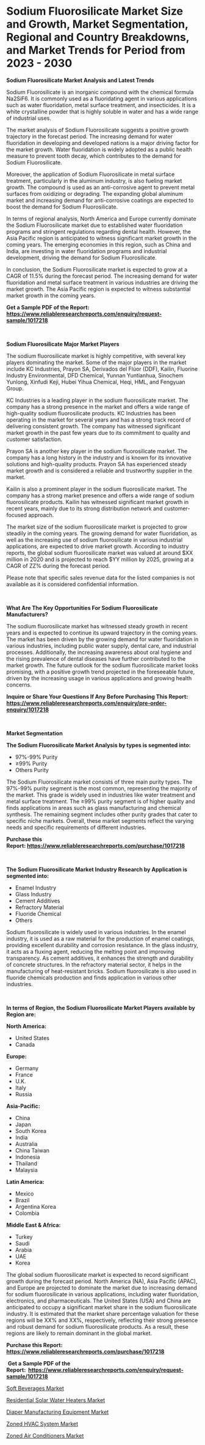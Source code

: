 <p><h1>Sodium Fluorosilicate Market Size and Growth, Market Segmentation, Regional and Country Breakdowns, and Market Trends for Period from 2023 -  2030</h1></p><p><strong>Sodium Fluorosilicate Market Analysis and Latest Trends</strong></p>
<p><p>Sodium Fluorosilicate is an inorganic compound with the chemical formula Na2SiF6. It is commonly used as a fluoridating agent in various applications such as water fluoridation, metal surface treatment, and insecticides. It is a white crystalline powder that is highly soluble in water and has a wide range of industrial uses.</p><p>The market analysis of Sodium Fluorosilicate suggests a positive growth trajectory in the forecast period. The increasing demand for water fluoridation in developing and developed nations is a major driving factor for the market growth. Water fluoridation is widely adopted as a public health measure to prevent tooth decay, which contributes to the demand for Sodium Fluorosilicate.</p><p>Moreover, the application of Sodium Fluorosilicate in metal surface treatment, particularly in the aluminum industry, is also fueling market growth. The compound is used as an anti-corrosive agent to prevent metal surfaces from oxidizing or degrading. The expanding global aluminum market and increasing demand for anti-corrosive coatings are expected to boost the demand for Sodium Fluorosilicate.</p><p>In terms of regional analysis, North America and Europe currently dominate the Sodium Fluorosilicate market due to established water fluoridation programs and stringent regulations regarding dental health. However, the Asia Pacific region is anticipated to witness significant market growth in the coming years. The emerging economies in this region, such as China and India, are investing in water fluoridation programs and industrial development, driving the demand for Sodium Fluorosilicate.</p><p>In conclusion, the Sodium Fluorosilicate market is expected to grow at a CAGR of 11.5% during the forecast period. The increasing demand for water fluoridation and metal surface treatment in various industries are driving the market growth. The Asia Pacific region is expected to witness substantial market growth in the coming years.</p></p>
<p><strong>Get a Sample PDF of the Report:&nbsp; <a href="https://www.reliableresearchreports.com/enquiry/request-sample/1017218">https://www.reliableresearchreports.com/enquiry/request-sample/1017218</a></strong></p>
<p>&nbsp;</p>
<p><strong>Sodium Fluorosilicate Major Market Players</strong></p>
<p><p>The sodium fluorosilicate market is highly competitive, with several key players dominating the market. Some of the major players in the market include KC Industries, Prayon SA, Derivados del Flúor (DDF), Kailin, Fluorine Industry Environmental, DFD Chemical, Yunnan Yuntianhua, Sinochem Yunlong, Xinfudi Keji, Hubei Yihua Chemical, Heqi, HML, and Fengyuan Group.</p><p>KC Industries is a leading player in the sodium fluorosilicate market. The company has a strong presence in the market and offers a wide range of high-quality sodium fluorosilicate products. KC Industries has been operating in the market for several years and has a strong track record of delivering consistent growth. The company has witnessed significant market growth in the past few years due to its commitment to quality and customer satisfaction.</p><p>Prayon SA is another key player in the sodium fluorosilicate market. The company has a long history in the industry and is known for its innovative solutions and high-quality products. Prayon SA has experienced steady market growth and is considered a reliable and trustworthy supplier in the market.</p><p>Kailin is also a prominent player in the sodium fluorosilicate market. The company has a strong market presence and offers a wide range of sodium fluorosilicate products. Kailin has witnessed significant market growth in recent years, mainly due to its strong distribution network and customer-focused approach.</p><p>The market size of the sodium fluorosilicate market is projected to grow steadily in the coming years. The growing demand for water fluoridation, as well as the increasing use of sodium fluorosilicate in various industrial applications, are expected to drive market growth. According to industry reports, the global sodium fluorosilicate market was valued at around $XX million in 2020 and is projected to reach $YY million by 2025, growing at a CAGR of ZZ% during the forecast period.</p><p>Please note that specific sales revenue data for the listed companies is not available as it is considered confidential information.</p></p>
<p>&nbsp;</p>
<p><strong>What Are The Key Opportunities For Sodium Fluorosilicate Manufacturers?</strong></p>
<p><p>The sodium fluorosilicate market has witnessed steady growth in recent years and is expected to continue its upward trajectory in the coming years. The market has been driven by the growing demand for water fluoridation in various industries, including public water supply, dental care, and industrial processes. Additionally, the increasing awareness about oral hygiene and the rising prevalence of dental diseases have further contributed to the market growth. The future outlook for the sodium fluorosilicate market looks promising, with a positive growth trend projected in the foreseeable future, driven by the increasing usage in various applications and growing health concerns.</p></p>
<p><strong>Inquire or Share Your Questions If Any Before Purchasing This Report: <a href="https://www.reliableresearchreports.com/enquiry/pre-order-enquiry/1017218">https://www.reliableresearchreports.com/enquiry/pre-order-enquiry/1017218</a></strong></p>
<p>&nbsp;</p>
<p><strong>Market Segmentation</strong></p>
<p><strong>The Sodium Fluorosilicate Market Analysis by types is segmented into:</strong></p>
<p><ul><li>97%-99% Purity</li><li>≥99% Purity</li><li>Others Purity</li></ul></p>
<p><p>The Sodium Fluorosilicate market consists of three main purity types. The 97%-99% purity segment is the most common, representing the majority of the market. This grade is widely used in industries like water treatment and metal surface treatment. The ≥99% purity segment is of higher quality and finds applications in areas such as glass manufacturing and chemical synthesis. The remaining segment includes other purity grades that cater to specific niche markets. Overall, these market segments reflect the varying needs and specific requirements of different industries.</p></p>
<p><strong>Purchase this Report:&nbsp;<a href="https://www.reliableresearchreports.com/purchase/1017218">https://www.reliableresearchreports.com/purchase/1017218</a></strong></p>
<p>&nbsp;</p>
<p><strong>The Sodium Fluorosilicate Market Industry Research by Application is segmented into:</strong></p>
<p><ul><li>Enamel Industry</li><li>Glass Industry</li><li>Cement Additives</li><li>Refractory Material</li><li>Fluoride Chemical</li><li>Others</li></ul></p>
<p><p>Sodium fluorosilicate is widely used in various industries. In the enamel industry, it is used as a raw material for the production of enamel coatings, providing excellent durability and corrosion resistance. In the glass industry, it acts as a fluxing agent, reducing the melting point and improving transparency. As cement additives, it enhances the strength and durability of concrete structures. In the refractory material sector, it helps in the manufacturing of heat-resistant bricks. Sodium fluorosilicate is also used in fluoride chemicals production and finds application in various other industries.</p></p>
<p>&nbsp;</p>
<p><strong>In terms of Region, the Sodium Fluorosilicate Market Players available by Region are:</strong></p>
<p>
    <p> <strong> North America: </strong>
        <ul>
            <li>United States</li>
            <li>Canada</li>
        </ul>
        </p> 
    <p> <strong> Europe: </strong>
        <ul>
            <li>Germany</li>
            <li>France</li>
            <li>U.K.</li>
            <li>Italy</li>
            <li>Russia</li>
        </ul>
        </p> 
    <p> <strong> Asia-Pacific: </strong>
        <ul>
            <li>China</li>
            <li>Japan</li>
            <li>South Korea</li>
            <li>India</li>
            <li>Australia</li>
            <li>China Taiwan</li>
            <li>Indonesia</li>
            <li>Thailand</li>
            <li>Malaysia</li>
        </ul>
        </p> 
    <p> <strong> Latin America: </strong>
        <ul>
            <li>Mexico</li>
            <li>Brazil</li>
            <li>Argentina Korea</li>
            <li>Colombia</li>
        </ul>
        </p> 
    <p> <strong> Middle East & Africa: </strong>
        <ul>
            <li>Turkey</li>
            <li>Saudi</li>
            <li>Arabia</li>
            <li>UAE</li>
            <li>Korea</li>
        </ul>
    </p>
    </p>
<p><p>The global sodium fluorosilicate market is expected to record significant growth during the forecast period. North America (NA), Asia Pacific (APAC), and Europe are projected to dominate the market due to increasing demand for sodium fluorosilicate in various applications, including water fluoridation, electronics, and pharmaceuticals. The United States (USA) and China are anticipated to occupy a significant market share in the sodium fluorosilicate industry. It is estimated that the market share percentage valuation for these regions will be XX% and XX%, respectively, reflecting their strong presence and robust demand for sodium fluorosilicate products. As a result, these regions are likely to remain dominant in the global market.</p></p>
<p><strong>Purchase this Report: <a href="https://www.reliableresearchreports.com/purchase/1017218">https://www.reliableresearchreports.com/purchase/1017218</a></strong></p>
<p>&nbsp;<strong>Get a Sample PDF of the Report:&nbsp;&nbsp;<a href="https://www.reliableresearchreports.com/enquiry/request-sample/1017218">https://www.reliableresearchreports.com/enquiry/request-sample/1017218</a></strong></p>
<p><strong></strong></p>
<p><p><a href="https://medium.com/@linabernier/soft-beverages-market-size-and-market-trends-complete-industry-overview-2023-to-2030-0b05aee840db">Soft Beverages Market</a></p><p><a href="https://medium.com/@sanjubabarp23/residential-solar-water-heaters-market-report-reveals-the-latest-trends-and-growth-opportunities-of-c2a74eb59170">Residential Solar Water Heaters Market</a></p><p><a href="https://medium.com/@robinsinghrp23/diaper-manufacturing-equipment-market-research-report-its-history-and-forecast-2023-to-2030-0998ef1b4c9b">Diaper Manufacturing Equipment Market</a></p><p><a href="https://medium.com/@abhishekreliable23/zoned-hvac-system-market-insight-market-trends-growth-forecasted-from-2023-to-2030-ff448720c3be">Zoned HVAC System Market</a></p><p><a href="https://medium.com/@amrutreliable23/zoned-air-conditioners-market-size-reveals-the-best-marketing-channels-in-global-industry-737aa9577092">Zoned Air Conditioners Market</a></p></p>